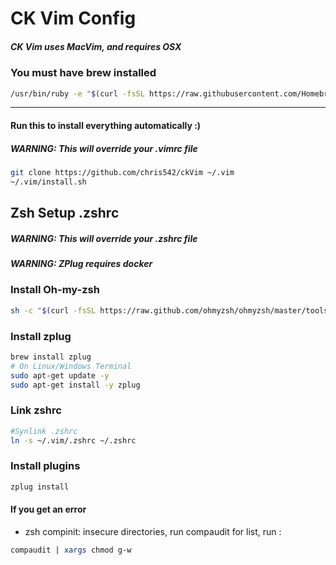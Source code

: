# CK Vim Config

##### _CK Vim uses MacVim, and requires OSX_

### You must have brew installed

```bash
/usr/bin/ruby -e "$(curl -fsSL https://raw.githubusercontent.com/Homebrew/install/master/install)"
```

---

#### Run this to install everything automatically :)

##### WARNING: This will override your .vimrc file

```bash
git clone https://github.com/chris542/ckVim ~/.vim
~/.vim/install.sh
```

## Zsh Setup .zshrc

##### WARNING: This will override your .zshrc file

##### WARNING: ZPlug requires docker

### Install Oh-my-zsh

```bash
sh -c "$(curl -fsSL https://raw.github.com/ohmyzsh/ohmyzsh/master/tools/install.sh)"

```

### Install zplug

```bash
brew install zplug
# On Linux/Windows Terminal
sudo apt-get update -y
sudo apt-get install -y zplug
```

### Link zshrc

```bash
#Synlink .zshrc
ln -s ~/.vim/.zshrc ~/.zshrc
```

### Install plugins

```bash
zplug install
```

#### If you get an error

- zsh compinit: insecure directories, run compaudit for list, run :

```bash
compaudit | xargs chmod g-w
```
